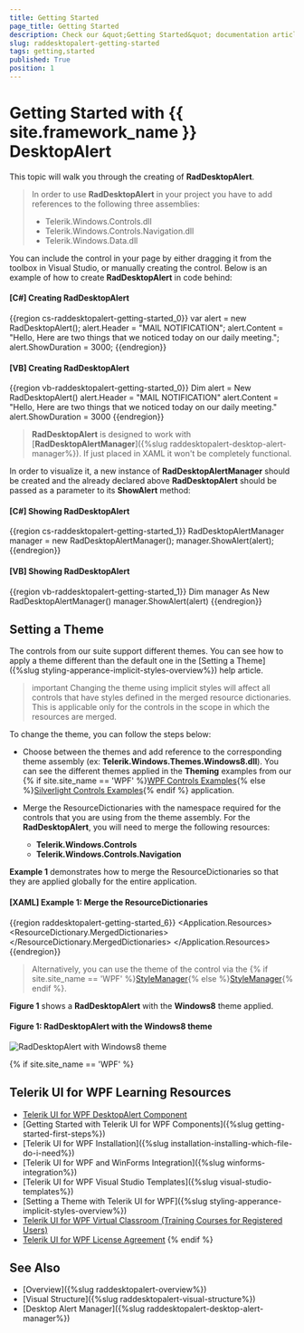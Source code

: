 ```yaml
---
title: Getting Started
page_title: Getting Started
description: Check our &quot;Getting Started&quot; documentation article for the RadDesktopAlert {{ site.framework_name }} control.
slug: raddesktopalert-getting-started
tags: getting,started
published: True
position: 1
---
```


# Getting Started with {{ site.framework_name }} DesktopAlert

This topic will walk you through the creating of __RadDesktopAlert__.    

>In order to use __RadDesktopAlert__ in your project you have to add references to the following three assemblies:
> * Telerik.Windows.Controls.dll
> * Telerik.Windows.Controls.Navigation.dll
> * Telerik.Windows.Data.dll

You can include the control in your page by either dragging it from the toolbox in Visual Studio, or manually creating the control. Below is an example of how to create __RadDesktopAlert__ in code behind:

#### __[C#]  Creating RadDesktopAlert__

{{region cs-raddesktopalert-getting-started_0}}
	var alert = new RadDesktopAlert();
	alert.Header = "MAIL NOTIFICATION";
	alert.Content = "Hello, Here are two things that we noticed today on our daily meeting.";
	alert.ShowDuration = 3000;
{{endregion}}

#### __[VB]  Creating RadDesktopAlert__

{{region vb-raddesktopalert-getting-started_0}}
	Dim alert = New RadDesktopAlert()
	alert.Header = "MAIL NOTIFICATION"
	alert.Content = "Hello, Here are two things that we noticed today on our daily meeting."
	alert.ShowDuration = 3000
{{endregion}}

>__RadDesktopAlert__ is designed to work with [__RadDesktopAlertManager__]({%slug raddesktopalert-desktop-alert-manager%}). If just placed in XAML it won't be completely functional.

In order to visualize it, a new instance of __RadDesktopAlertManager__ should be created and the already declared above __RadDesktopAlert__ should be passed as a parameter to its __ShowAlert__ method:

#### __[C#]  Showing RadDesktopAlert__

{{region cs-raddesktopalert-getting-started_1}}
	RadDesktopAlertManager manager = new RadDesktopAlertManager();
	manager.ShowAlert(alert);
{{endregion}}

#### __[VB]  Showing RadDesktopAlert__

{{region vb-raddesktopalert-getting-started_1}}
	Dim manager As New RadDesktopAlertManager()
	manager.ShowAlert(alert)
{{endregion}}

## Setting a Theme

The controls from our suite support different themes. You can see how to apply a theme different than the default one in the [Setting a Theme]({%slug styling-apperance-implicit-styles-overview%}) help article.

>important Changing the theme using implicit styles will affect all controls that have styles defined in the merged resource dictionaries. This is applicable only for the controls in the scope in which the resources are merged. 

To change the theme, you can follow the steps below:

* Choose between the themes and add reference to the corresponding theme assembly (ex: **Telerik.Windows.Themes.Windows8.dll**). You can see the different themes applied in the **Theming** examples from our {% if site.site_name == 'WPF' %}[WPF Controls Examples](https://demos.telerik.com/wpf/){% else %}[Silverlight Controls Examples](https://demos.telerik.com/silverlight/#/Theming){% endif %} application.

* Merge the ResourceDictionaries with the namespace required for the controls that you are using from the theme assembly. For the __RadDesktopAlert__, you will need to merge the following resources:

	* __Telerik.Windows.Controls__
	* __Telerik.Windows.Controls.Navigation__

__Example 1__ demonstrates how to merge the ResourceDictionaries so that they are applied globally for the entire application.

#### __[XAML] Example 1: Merge the ResourceDictionaries__  
{{region raddesktopalert-getting-started_6}}
	<Application.Resources>
		<ResourceDictionary>
			<ResourceDictionary.MergedDictionaries>
				<ResourceDictionary Source="/Telerik.Windows.Themes.Windows8;component/Themes/System.Windows.xaml"/>
				<ResourceDictionary Source="/Telerik.Windows.Themes.Windows8;component/Themes/Telerik.Windows.Controls.xaml"/>
				<ResourceDictionary Source="/Telerik.Windows.Themes.Windows8;component/Themes/Telerik.Windows.Controls.Navigation.xaml"/>
			</ResourceDictionary.MergedDictionaries>
		</ResourceDictionary>
	</Application.Resources>
{{endregion}}

>Alternatively, you can use the theme of the control via the {% if site.site_name == 'WPF' %}[StyleManager](https://docs.telerik.com/devtools/wpf/styling-and-appearance/stylemanager/common-styling-apperance-setting-theme-wpf){% else %}[StyleManager](https://docs.telerik.com/devtools/silverlight/styling-and-appearance/stylemanager/common-styling-apperance-setting-theme){% endif %}.

__Figure 1__ shows a __RadDesktopAlert__ with the **Windows8** theme applied.

#### __Figure 1: RadDesktopAlert with the Windows8 theme__
![RadDesktopAlert with Windows8 theme](images/raddesktopalert-setting-theme.png)

{% if site.site_name == 'WPF' %}
## Telerik UI for WPF Learning Resources

* [Telerik UI for WPF DesktopAlert Component](https://www.telerik.com/products/wpf/desktopalert.aspx)
* [Getting Started with Telerik UI for WPF Components]({%slug getting-started-first-steps%})
* [Telerik UI for WPF Installation]({%slug installation-installing-which-file-do-i-need%})
* [Telerik UI for WPF and WinForms Integration]({%slug winforms-integration%})
* [Telerik UI for WPF Visual Studio Templates]({%slug visual-studio-templates%})
* [Setting a Theme with Telerik UI for WPF]({%slug styling-apperance-implicit-styles-overview%})
* [Telerik UI for WPF Virtual Classroom (Training Courses for Registered Users)](https://learn.telerik.com/learn/course/external/view/elearning/16/telerik-ui-for-wpf) 
* [Telerik UI for WPF License Agreement](https://www.telerik.com/purchase/license-agreement/wpf-dlw-s)
{% endif %}

## See Also

 * [Overview]({%slug raddesktopalert-overview%})
 * [Visual Structure]({%slug raddesktopalert-visual-structure%}) 
 * [Desktop Alert Manager]({%slug raddesktopalert-desktop-alert-manager%})
